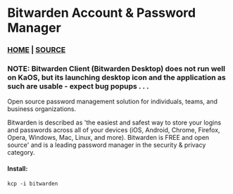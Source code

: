# Bitwarden Account & Password Manager

### [HOME](https://bitwarden.com) | [SOURCE](https://github.com/bitwarden/clients)

### NOTE: Bitwarden Client (Bitwarden Desktop) does not run well on KaOS, but its launching desktop icon and the application as such are usable - expect bug popups . . .

Open source password management solution for individuals, teams, and business organizations.

Bitwarden is described as 'the easiest and safest way to store your logins and passwords across all of your devices (iOS, Android, Chrome, Firefox, Opera, Windows, Mac, Linux, and more). Bitwarden is FREE and open source' and is a leading password manager in the security & privacy category.

#### Install:

```
kcp -i bitwarden
```
